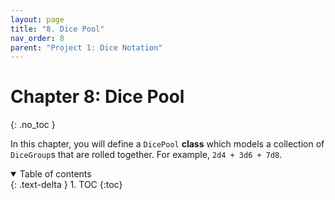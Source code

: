 ```yaml
---
layout: page
title: "8. Dice Pool"
nav_order: 8
parent: "Project 1: Dice Notation"
---
```


# Chapter 8: Dice Pool
{: .no_toc }

In this chapter, you will define a `DicePool` **class** which models a
collection of `DiceGroup`s that are rolled together. For example, `2d4 + 3d6 +
7d8`.


<details open markdown="block">
  <summary>
    Table of contents
  </summary>
  {: .text-delta }
1. TOC
{:toc}
</details>
